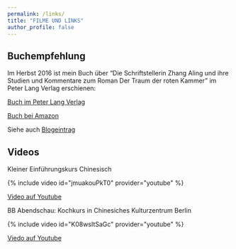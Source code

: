 ```yaml
---
permalink: /links/
title: "FILME UND LINKS"
author_profile: false
---
```


## Buchempfehlung

Im Herbst 2016 ist mein Buch über “Die Schriftstellerin Zhang Aling und ihre Studien und Kommentare zum Roman Der Traum der roten Kammer” im Peter Lang Verlag erschienen:

[Buch im Peter Lang Verlag][url-links1]

[Buch bei Amazon][url-links2]

Siehe auch [Blogeintrag][url-links3]

## Videos

Kleiner Einführungskurs Chinesisch

{% include video id="jmuakouPkT0" provider="youtube" %}

[Video auf Youtube][url-links4]


BB Abendschau: Kochkurs in Chinesiches Kulturzentrum Berlin

{% include video id="K08wsItSaGc" provider="youtube" %}

[Viedo auf Youtube][url-links5]

<!-- references -->
[img-links1]: {{site.baseurl}}/assets/images/links-1.jpg
[url-links1]: https://www.peterlang.com/view/title/19430
[url-links2]: https://www.amazon.de/Schriftstellerin-Ailing-Studien-Kommentare-Kammer%C2%BB/dp/3631675615/ref=sr_1_1?ie=UTF8&qid=1475510903&sr=8-1&keywords=hangkun+strian
[url-links3]: {{site.baseurl}}/blog/zhangailing/
[url-links4]: https://youtu.be/jmuakouPkT0
[url-links5]: https://youtu.be/K08wsItSaGc